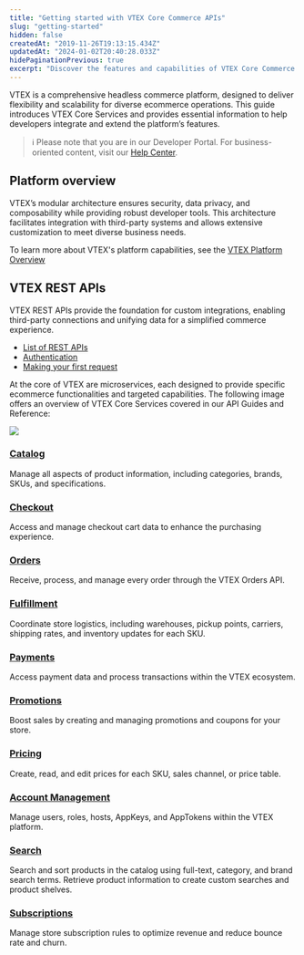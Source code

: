 ```yaml
---
title: "Getting started with VTEX Core Commerce APIs"
slug: "getting-started"
hidden: false
createdAt: "2019-11-26T19:13:15.434Z"
updatedAt: "2024-01-02T20:40:28.033Z"
hidePaginationPrevious: true
excerpt: "Discover the features and capabilities of VTEX Core Commerce APIs."
---
```


VTEX is a comprehensive headless commerce platform, designed to deliver flexibility and scalability for diverse ecommerce operations. This guide introduces VTEX Core Services and provides essential information to help developers integrate and extend the platform’s features.

> ℹ️ Please note that you are in our Developer Portal. For business-oriented content, visit our [Help Center](https://help.vtex.com/).

## Platform overview

VTEX’s modular architecture ensures security, data privacy, and composability while providing robust developer tools. This architecture facilitates integration with third-party systems and allows extensive customization to meet diverse business needs.

To learn more about VTEX's platform capabilities, see the [VTEX Platform Overview](https://developers.vtex.com/docs/guides/vtex-platform-overview)

## VTEX REST APIs

VTEX REST APIs provide the foundation for custom integrations, enabling third-party connections and unifying data for a simplified commerce experience.

- [List of REST APIs](https://developers.vtex.com/vtex-rest-api/docs/getting-started-list-of-rest-apis)
- [Authentication](https://developers.vtex.com/vtex-rest-api/docs/getting-started-authentication)
- [Making your first request](https://developers.vtex.com/vtex-rest-api/docs/getting-started-making-your-first-request)

At the core of VTEX are microservices, each designed to provide specific ecommerce functionalities and targeted capabilities. The following image offers an overview of VTEX Core Services covered in our API Guides and Reference:

![](https://github.com/vtexdocs/dev-portal-content/blob/main/docs/guides/Getting-Started/getting-started/getting-started.png?raw=true)

<OverviewCard icon='Catalog'>

### [Catalog](https://developers.vtex.com/docs/guides/catalog-overview)

Manage all aspects of product information, including categories, brands, SKUs, and specifications.

</OverviewCard>

<OverviewCard icon='Checkout'>

### [Checkout](https://developers.vtex.com/docs/guides/checkout-overview)

Access and manage checkout cart data to enhance the purchasing experience.

</OverviewCard>

<OverviewCard icon='Orders'>

### [Orders](https://developers.vtex.com/docs/guides/orders-overview)

Receive, process, and manage every order through the VTEX Orders API.

</OverviewCard>

<OverviewCard icon='Fulfillment'>

### [Fulfillment](https://developers.vtex.com/docs/guides/fulfillment)

Coordinate store logistics, including warehouses, pickup points, carriers, shipping rates, and inventory updates for each SKU.  

</OverviewCard>

<OverviewCard icon='Payments'>

### [Payments](https://developers.vtex.com/docs/guides/payments-overview)

Access payment data and process transactions within the VTEX ecosystem.

</OverviewCard>

<OverviewCard icon='Promotions'>

### [Promotions](https://developers.vtex.com/docs/guides/promotions-overview)

Boost sales by creating and managing promotions and coupons for your store.

</OverviewCard>

<OverviewCard icon='Pricing'>

### [Pricing](https://developers.vtex.com/docs/guides/pricing-overview)

Create, read, and edit prices for each SKU, sales channel, or price table.

</OverviewCard>

<OverviewCard icon='AccountManagement'>

### [Account Management](https://help.vtex.com/category/account-management--2d48l0t9GweqoGkWCg2IQU)

Manage users, roles, hosts, AppKeys, and AppTokens within the VTEX platform.

</OverviewCard>

<OverviewCard icon='StoreSearch'>

### [Search](https://developers.vtex.com/docs/guides/search-overview)

Search and sort products in the catalog using full-text, category, and brand search terms. Retrieve product information to create custom searches and product shelves.

</OverviewCard>

<OverviewCard icon='Subscriptions'>

### [Subscriptions](https://developers.vtex.com/docs/guides/subscriptions)

Manage store subscription rules to optimize revenue and reduce bounce rate and churn.

</OverviewCard>
